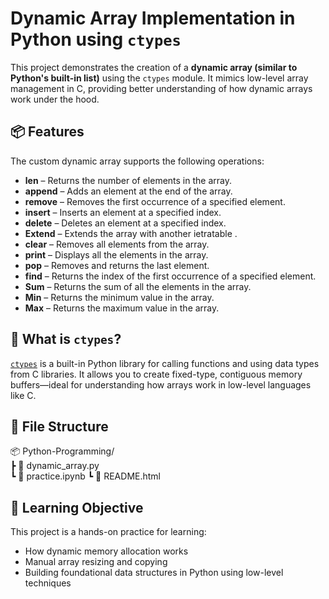 <!DOCTYPE html>
<html lang="en">
<head>
  <meta charset="UTF-8">
  <meta name="viewport" content="width=device-width, initial-scale=1">
</head>
<body>

  <h1>Dynamic Array Implementation in Python using <code>ctypes</code></h1>

  <p>This project demonstrates the creation of a <strong>dynamic array (similar to Python's built-in list)</strong> using the <code>ctypes</code> module. It mimics low-level array management in C, providing better understanding of how dynamic arrays work under the hood.</p>

  <h2>📦 Features</h2>
  <p>The custom dynamic array supports the following operations:</p>
  <ul>
    <li><strong>len</strong> – Returns the number of elements in the array.</li>
    <li><strong>append</strong> – Adds an element at the end of the array.</li>
    <li><strong>remove</strong> – Removes the first occurrence of a specified element.</li>
    <li><strong>insert</strong> – Inserts an element at a specified index.</li>
    <li><strong>delete</strong> – Deletes an element at a specified index.</li>
    <li><strong>Extend</strong> – Extends the array with another ietratable .</li>
    <li><strong>clear</strong> – Removes all elements from the array.</li>
    <li><strong>print</strong> – Displays all the elements in the array.</li>
    <li><strong>pop</strong> – Removes and returns the last element.</li>
    <li><strong>find</strong> – Returns the index of the first occurrence of a specified element.</li>
    <li><strong>Sum</strong> – Returns the sum of all the elements in the array.</li>
    <li><strong>Min</strong> – Returns the minimum value in the array.</li>
    <li><strong>Max</strong> – Returns the maximum value in the array.</li>
  </ul>

  <h2>🧰 What is <code>ctypes</code>?</h2>
  <p><a href="https://docs.python.org/3/library/ctypes.html" target="_blank"><code>ctypes</code></a> is a built-in Python library for calling functions and using data types from C libraries. It allows you to create fixed-type, contiguous memory buffers—ideal for understanding how arrays work in low-level languages like C.</p>

  <h2>📁 File Structure</h2>
  <div class="code-block">
    📦 Python-Programming/<br>
    ┣ 📜 dynamic_array.py<br>
    ┗ 📜 practice.ipynb
    ┗ 📜 README.html
  </div>

  <h2>🧠 Learning Objective</h2>
  <p>This project is a hands-on practice for learning:</p>
  <ul>
    <li>How dynamic memory allocation works</li>
    <li>Manual array resizing and copying</li>
    <li>Building foundational data structures in Python using low-level techniques</li>
  </ul>

</body>
</html>

